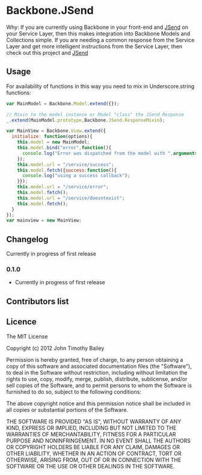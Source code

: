 # Backbone.JSend #
Why: If you are currently using Backbone in your front-end and [JSend][d] on your Service Layer, then this makes
integration into Backbone Models and Collections simple. If you are needing a common response from the Service Layer
and get more intelligent instructions from the Service Layer, then check out this project and [JSend][d]

[d]: http://labs.omniti.com/labs/jsend

## Usage ##

For availability of functions in this way you need to mix in Underscore.string functions:

```javascript
var MainModel = Backbone.Model.extend({});

// Mixin to the model instance or Model "class" the JSend Response
_.extend(MainModel.prototype,Backbone.JSend.ResponseMixin);

var MainView = Backbone.View.extend({
  initialize: function(options){
    this.model = new MainModel;
    this.model.bind("error",function(){
      console.log("Error was dispatched from the model with ",arguments);
    });
    this.model.url = "/service/success";
    this.model.fetch({success:function(){
      console.log("using a success callback");
    }});
    this.model.url = "/service/error";
    this.model.fetch();
    this.model.url = "/service/doesntexist";
    this.model.fetch();
  }
});
var mainview = new MainView;
```

## Changelog ##

Currently in progress of first release

### 0.1.0 ###

* Currently in progress of first release

## Contributors list ##


## Licence ##

The MIT License

Copyright (c) 2012 John Timothy Bailey

Permission is hereby granted, free of charge, to any person obtaining a copy
of this software and associated documentation files (the "Software"), to deal
in the Software without restriction, including without limitation the rights
to use, copy, modify, merge, publish, distribute, sublicense, and/or sell
copies of the Software, and to permit persons to whom the Software is
furnished to do so, subject to the following conditions:

The above copyright notice and this permission notice shall be included in
all copies or substantial portions of the Software.

THE SOFTWARE IS PROVIDED "AS IS", WITHOUT WARRANTY OF ANY KIND, EXPRESS OR
IMPLIED, INCLUDING BUT NOT LIMITED TO THE WARRANTIES OF MERCHANTABILITY,
FITNESS FOR A PARTICULAR PURPOSE AND NONINFRINGEMENT. IN NO EVENT SHALL THE
AUTHORS OR COPYRIGHT HOLDERS BE LIABLE FOR ANY CLAIM, DAMAGES OR OTHER
LIABILITY, WHETHER IN AN ACTION OF CONTRACT, TORT OR OTHERWISE, ARISING FROM,
OUT OF OR IN CONNECTION WITH THE SOFTWARE OR THE USE OR OTHER DEALINGS IN
THE SOFTWARE.
